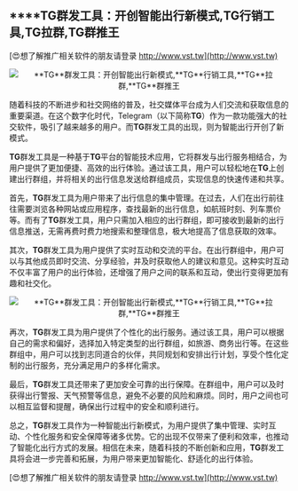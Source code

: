 ## ****TG**群发工具：开创智能出行新模式,**TG**行销工具,**TG**拉群,**TG**群推王**

[😍想了解推广相关软件的朋友请登录 http://www.vst.tw](http://www.vst.tw)

 <center><img src="https://vst.tw/MP4/tuiguang/png/0.png" alt="**TG**群发工具：开创智能出行新模式,**TG**行销工具,**TG**拉群,**TG**群推王"></center>

随着科技的不断进步和社交网络的普及，社交媒体平台成为人们交流和获取信息的重要渠道。在这个数字化时代，Telegram（以下简称**TG**）作为一款功能强大的社交软件，吸引了越来越多的用户。而**TG**群发工具的出现，则为智能出行开创了新模式。

**TG**群发工具是一种基于**TG**平台的智能技术应用，它将群发与出行服务相结合，为用户提供了更加便捷、高效的出行体验。通过该工具，用户可以轻松地在**TG**上创建出行群组，并将相关的出行信息发送给群组成员，实现信息的快速传递和共享。

首先，**TG**群发工具为用户带来了出行信息的集中管理。在过去，人们在出行前往往需要浏览各种网站或应用程序，查找最新的出行信息，如航班时刻、列车票价等。而有了**TG**群发工具，用户只需加入相应的出行群组，即可接收到最新的出行信息推送，无需再费时费力地搜索和整理信息，极大地提高了信息获取的效率。

其次，**TG**群发工具为用户提供了实时互动和交流的平台。在出行群组中，用户可以与其他成员即时交流、分享经验，并及时获取他人的建议和意见。这种实时互动不仅丰富了用户的出行体验，还增强了用户之间的联系和互动，使出行变得更加有趣和社交化。

 <center><img src="https://vst.tw/MP4/tuiguang/png/0.png" alt="**TG**群发工具：开创智能出行新模式,**TG**行销工具,**TG**拉群,**TG**群推王"></center>

再次，**TG**群发工具为用户提供了个性化的出行服务。通过该工具，用户可以根据自己的需求和偏好，选择加入特定类型的出行群组，如旅游、商务出行等。在这些群组中，用户可以找到志同道合的伙伴，共同规划和安排出行计划，享受个性化定制的出行服务，充分满足用户的多样化需求。

最后，**TG**群发工具还带来了更加安全可靠的出行保障。在群组中，用户可以及时获得出行警报、天气预警等信息，避免不必要的风险和麻烦。同时，用户之间也可以相互监督和提醒，确保出行过程中的安全和顺利进行。

总之，**TG**群发工具作为一种智能出行新模式，为用户提供了集中管理、实时互动、个性化服务和安全保障等诸多优势。它的出现不仅带来了便利和效率，也推动了智能化出行方式的发展。相信在未来，随着科技的不断创新和应用，**TG**群发工具将会进一步完善和拓展，为用户带来更加智能化、舒适化的出行体验。

[😍想了解推广相关软件的朋友请登录 http://www.vst.tw](http://www.vst.tw)



